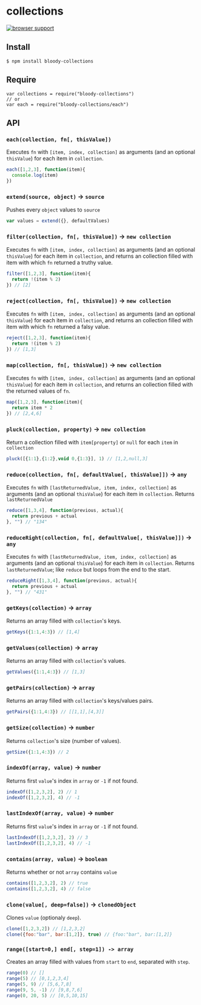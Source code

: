 # collections

[![browser support](https://ci.testling.com/bloodyowl/collections.png)](https://ci.testling.com/bloodyowl/collections)

## Install 

```
$ npm install bloody-collections
```

## Require 

```
var collections = require("bloody-collections")
// or
var each = require("bloody-collections/each")
```

## API

### `each(collection, fn[, thisValue])`

Executes `fn` with `[item, index, collection]` as arguments (and an optional `thisValue`) for each item in `collection`. 

```javascript
each([1,2,3], function(item){
  console.log(item)
})
```

### `extend(source, object)` -> `source`

Pushes every `object` values to `source`

```javascript
var values = extend({}, defaultValues)
```

### `filter(collection, fn[, thisValue])` -> `new collection`

Executes `fn` with `[item, index, collection]` as arguments (and an optional `thisValue`) for each item in `collection`, and returns an collection filled with item with which `fn` returned a truthy value. 

```javascript
filter([1,2,3], function(item){ 
  return !(item % 2) 
}) // [2]
```

### `reject(collection, fn[, thisValue])` -> `new collection`

Executes `fn` with `[item, index, collection]` as arguments (and an optional `thisValue`) for each item in `collection`, and returns an collection filled with item with which `fn` returned a falsy value. 

```javascript
reject([1,2,3], function(item){ 
  return !(item % 2) 
}) // [1,3]
```


### `map(collection, fn[, thisValue])` -> `new collection`

Executes `fn` with `[item, index, collection]` as arguments (and an optional `thisValue`) for each item in `collection`, and returns an collection filled with the returned values of `fn`.

```javascript
map([1,2,3], function(item){ 
  return item * 2
}) // [2,4,6]
```

### `pluck(collection, property)` -> `new collection`

Return a collection filled with `item[property]` or `null` for each `item` in `collection`

```javascript
pluck([{1:1},{1:2},void 0,{1:3}], 1) // [1,2,null,3]
```

### `reduce(collection, fn[, defaultValue[, thisValue]])` -> `any`

Executes `fn` with `[lastReturnedValue, item, index, collection]` as arguments (and an optional `thisValue`) for each item in `collection`. Returns `lastReturnedValue`

```javascript
reduce([1,3,4], function(previous, actual){
  return previous + actual
}, "") // "134"
```

### `reduceRight(collection, fn[, defaultValue[, thisValue]])` -> `any`

Executes `fn` with `[lastReturnedValue, item, index, collection]` as arguments (and an optional `thisValue`) for each item in `collection`. Returns `lastReturnedValue`; like `reduce` but loops from the end to the start. 

```javascript
reduceRight([1,3,4], function(previous, actual){
  return previous + actual
}, "") // "431"
```

### `getKeys(collection)` -> `array`

Returns an array filled with `collection`'s keys. 

```javascript
getKeys({1:1,4:3}) // [1,4]
```

### `getValues(collection)` -> `array`

Returns an array filled with `collection`'s values. 

```javascript
getValues({1:1,4:3}) // [1,3]
```

### `getPairs(collection)` -> `array`

Returns an array filled with `collection`'s keys/values pairs. 

```javascript
getPairs({1:1,4:3}) // [[1,1],[4,3]]
```

### `getSize(collection)` -> `number`

Returns `collection`'s size (number of values). 

```javascript
getSize({1:1,4:3}) // 2
```

### `indexOf(array, value)` -> `number`

Returns first `value`'s index in `array` or `-1` if not found.

```javascript
indexOf([1,2,3,2], 2) // 1
indexOf([1,2,3,2], 4) // -1
```

### `lastIndexOf(array, value)` -> `number`

Returns first `value`'s index in `array` or `-1` if not found.

```javascript
lastIndexOf([1,2,3,2], 2) // 3
lastIndexOf([1,2,3,2], 4) // -1
```


### `contains(array, value)` -> `boolean`

Returns whether or not `array` contains `value`

```javascript
contains([1,2,3,2], 2) // true
contains([1,2,3,2], 4) // false
```


### `clone(value[, deep=false])` -> `clonedObject`

Clones `value` (optionaly `deep`).

```javascript
clone([1,2,3,2]) // [1,2,3,2]
clone({foo:"bar", bar:[1,2]}, true) // {foo:"bar", bar:[1,2]}
```

### `range([start=0,] end[, step=1]) -> array`

Creates an array filled with values from `start` to `end`, separated with `step`. 

```javascript
range(0) // []
range(5) // [0,1,2,3,4]
range(5, 9) // [5,6,7,8]
range(9, 5, -1) // [9,8,7,6]
range(0, 20, 5) // [0,5,10,15]
```
